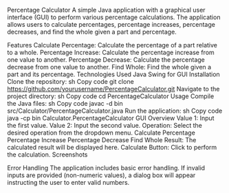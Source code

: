 Percentage Calculator
A simple Java application with a graphical user interface (GUI) to perform various percentage calculations. The application allows users to calculate percentages, percentage increases, percentage decreases, and find the whole given a part and percentage.

Features
Calculate Percentage: Calculate the percentage of a part relative to a whole.
Percentage Increase: Calculate the percentage increase from one value to another.
Percentage Decrease: Calculate the percentage decrease from one value to another.
Find Whole: Find the whole given a part and its percentage.
Technologies Used
Java
Swing for GUI
Installation
Clone the repository:
sh
Copy code
git clone https://github.com/yourusername/PercentageCalculator.git
Navigate to the project directory:
sh
Copy code
cd PercentageCalculator
Usage
Compile the Java files:
sh
Copy code
javac -d bin src/Calculator/PercentageCalculator.java
Run the application:
sh
Copy code
java -cp bin Calculator.PercentageCalculator
GUI Overview
Value 1: Input the first value.
Value 2: Input the second value.
Operation: Select the desired operation from the dropdown menu.
Calculate Percentage
Percentage Increase
Percentage Decrease
Find Whole
Result: The calculated result will be displayed here.
Calculate Button: Click to perform the calculation.
Screenshots

Error Handling
The application includes basic error handling. If invalid inputs are provided (non-numeric values), a dialog box will appear instructing the user to enter valid numbers.
